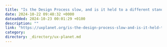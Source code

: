 ```yaml
---
title: "Is the Design Process slow, and is it held to a different standard in terms of efficiency?"
date: 2024-10-22 09:48:32 +0000
dateadded: 2024-10-23 00:01:29 +0100
description: ""
link: "https://uxplanet.org/is-the-design-process-slow-and-is-it-held-to-a-different-standard-in-terms-of-efficiency-0ac4a6cfb5b4?source=rss----819cc2aaeee0---4"
category:
directory: _directory/ux-planet.md
---
```

